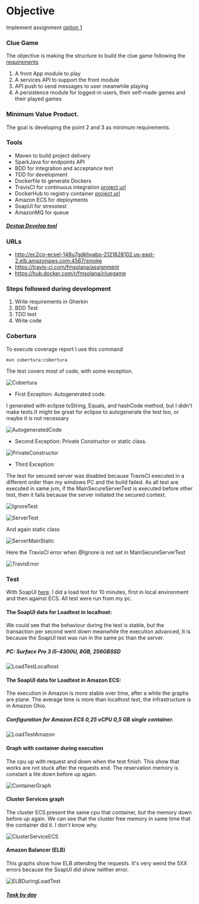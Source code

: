 # Objective

Implement assignment [option 1](https://github.com/jesusjavierdediego/assignments)

### Clue Game
The objective is making the structure to build the clue game following the [requirements](/definitions/MVPRequirements)

1. A front App module to play
2. A services API to support the front module
3. API push to send messages to user meanwhile playing
4. A persistence module for logged-in users, their self-made games and their played games

### Minimum Value Product.

The goal is developing the point 2 and 3 as minimum requirements.

### Tools
- Maven to build project delivery
- SparkJava for endpoints API
- BDD for integration and acceptance test
- TDD for development
- Dockerfile to generate Dockers
- TravisCI for continuous integration [project url](https://travis-ci.com/fmsolana/assignment)
- DockerHub to registry container [project url](https://hub.docker.com/r/fmsolana/cluegame)
- Amazon ECS for deployments
- SoapUI for stresstest
- AmazonMQ for queue

##### [Destop Develop tool](/definitions/tools.txt)


### URLs
- http://ec2co-ecsel-148u7gdkhyabo-2121828102.us-east-2.elb.amazonaws.com:4567/smoke
- https://travis-ci.com/fmsolana/assignment
- https://hub.docker.com/r/fmsolana/cluegame

### Steps followed during development

1.  Write requirements in Gherkin
2.  BDD Test
3.  TDD test
4.	Write code



### Cobertura

To execute coverage report I use this command 

```console
mvn cobertura:cobertura
```

The test covers most of code, with some exception.

![Cobertura](resources/cobertura/Cobertura.PNG)

- First Exception: Autogenerated code.

I generated with eclipse toString, Equals, and hashCode method, but I didn't make tests.It might be great for eclipse to autogenerate the test too, or maybe it is not necessary

![AutogeneratedCode](resources/cobertura/ClueBeanAutogeneratedCode.PNG)

- Second Exception: Private Constructor or static class.

![PrivateConstructor](resources/cobertura/PrivateConstructor.PNG)

- Third Exception: 

The test for secured server was disabled because TravisCI executed in a different order than my windows PC and the build failed. As all test are executed in same jvm, if the MainSecureServerTest is executed before other test, then it fails because the server initiated the secured context.

![IgnoreTest](resources/cobertura/IgnoreMainSecureServer.PNG) 

![ServerTest](resources/cobertura/MainServerTest.PNG)

And again static class

![ServerMainStatic](resources/cobertura/MainServerStatic.PNG)

Here the TravisCI error when @Ignore is not set in MainSecureServerTest

![TravisError](resources/cobertura/travisError.PNG)

### Test

With SoapUI [here](/ClueGameApiSoapUI.xml). I did a load test for 10 minutes, first in local environment and then against ECS. All test were run from my pc.

#### The SoapUI data for Loadtest in localhost:

We could see that the behaviour during the test is stable, but the transaction per second went down meanwhile the execution advanced, It is because the SoapUI test was run in the same pc than the server.

##### PC: Surface Pro 3 i5-4300U, 8GB, 256GBSSD


![LoadTestLocalhost](resources/LoadTestLocalhost.PNG)

#### The SoapUI data for Loadtest in Amazon ECS:

The execution in Amazon is more stable over time, after a while the graphs are plane. The average time is more than localhost test, the infrastructure is in Amazon Ohio.

##### Configuration for Amazon ECS  0,25 vCPU 	0,5 GB single container.

![LoadTestAmazon](resources/LoadTestAmazon.PNG)

#### Graph with container during execution

The cpu up with request and down when the test finish. This show that works are not stuck after the requests end. 
The reservation memory is constant a lite down before up again.

![ContainerGraph](resources/ContainerGraph.PNG)

#### Cluster Services graph

The cluster ECS present the same cpu that container, but the memory down before up again. We can see that the cluster free memory in same time that the container did it. I don't know why.

![ClusterServiceECS](resources/ClusterServiceECS.PNG)

#### Amazon Balancer (ELB)

This graphs show how ELB attending the requests. It's very weird the 5XX errors because the SoapUI did show neither error.

![ELBDuringLoadTest](resources/ELBDuringLoadTest.PNG)


##### [Task by day](/definitions/task)


